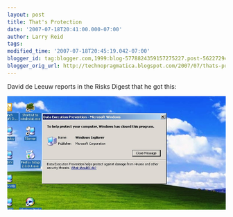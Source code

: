 ```yaml
---
layout: post
title: That's Protection
date: '2007-07-18T20:41:00.000-07:00'
author: Larry Reid
tags:
modified_time: '2007-07-18T20:45:19.042-07:00'
blogger_id: tag:blogger.com,1999:blog-5778824359157275227.post-5622729451011100344
blogger_orig_url: http://technopragmatica.blogspot.com/2007/07/thats-protection.html
---
```


David de Leeuw reports in the Risks Digest that he got this:

![Windows Error](/assets/images/windowserror.jpg)
